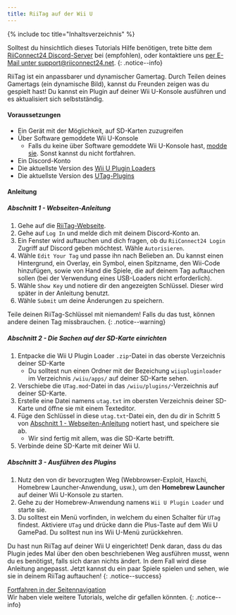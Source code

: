 ```yaml
---
title: RiiTag auf der Wii U
---
```


{% include toc title="Inhaltsverzeichnis" %}

Solltest du hinsichtlich dieses Tutorials Hilfe benötigen, trete bitte dem [RiiConnect24 Discord-Server](https://discord.gg/b4Y7jfD) bei (empfohlen), oder kontaktiere uns [per E-Mail unter support@riiconnect24.net](mailto:support@riiconnect24.net).
{: .notice--info}

RiiTag ist ein anpassbarer und dynamischer Gamertag. Durch Teilen deines Gamertags (ein dynamische Bild), kannst du Freunden zeigen was du gespielt hast! Du kannst ein Plugin auf deiner Wii U-Konsole ausführen und es aktualisiert sich selbstständig.

#### Voraussetzungen

- Ein Gerät mit der Möglichkeit, auf SD-Karten zuzugreifen
- Über Software gemoddete Wii U-Konsole
   - Falls du keine über Software gemoddete Wii U-Konsole hast, [modde sie](https://wiiuguide.xyz). Sonst kannst du nicht fortfahren.
- Ein Discord-Konto
- Die aktuellste Version des [Wii U Plugin Loaders](https://github.com/Maschell/WiiUPluginLoader/releases)
- Die aktuellste Version des [UTag-Plugins](https://github.com/RiiConnect24/UTag/releases)

#### Anleitung

##### Abschnitt 1 - Webseiten-Anleitung

1. Gehe auf die [RiiTag-Webseite](https://tag.rc24.xyz/).
2. Gehe auf `Log In` und melde dich mit deinem Discord-Konto an.
3. Ein Fenster wird auftauchen und dich fragen, ob du `RiiConnect24 Login` Zugriff auf Discord geben möchtest. Wähle `Autorisieren`.
4. Wähle `Edit Your Tag` und passe ihn nach Belieben an. Du kannst einen Hintergrund, ein Overlay, ein Symbol, einen Spitzname, den Wii-Code hinzufügen, sowie von Hand die Spiele, die auf deinem Tag auftauchen sollen (bei der Verwendung eines USB-Loaders nicht erforderlich).
5. Wähle `Show Key` und notiere dir den angezeigten Schlüssel. Dieser wird später in der Anleitung benutzt.
6. Wähle `Submit` um deine Änderungen zu speichern.

Teile deinen RiiTag-Schlüssel mit niemandem! Falls du das tust, können andere deinen Tag missbrauchen.
{: .notice--warning}

##### Abschnitt 2 - Die Sachen auf der SD-Karte einrichten

1. Entpacke die Wii U Plugin Loader `.zip`-Datei in das oberste Verzeichnis deiner SD-Karte
   - Du solltest nun einen Ordner mit der Bezeichung `wiiupluginloader` im Verzeichnis `/wiiu/apps/` auf deiner SD-Karte sehen.
2. Verschiebe die `UTag.mod`-Datei in das `/wiiu/plugins/`-Verzeichnis auf deiner SD-Karte.
3. Erstelle eine Datei namens `utag.txt` im obersten Verzeichnis deiner SD-Karte und öffne sie mit einem Texteditor.
4. Füge den Schlüssel in diese `utag.txt`-Datei ein, den du dir in Schritt 5 von [Abschnitt 1 - Webseiten-Anleitung](#section-i---website-instructions) notiert hast, und speichere sie ab.
   - Wir sind fertig mit allem, was die SD-Karte betrifft.
5. Verbinde deine SD-Karte mit deiner Wii U.

##### Abschnitt 3 - Ausführen des Plugins

1. Nutz den von dir bevorzugten Weg (Webbrowser-Exploit, Haxchi, Homebrew Launcher-Anwendung, usw.), um den **Homebrew Launcher** auf deiner Wii U-Konsole zu starten.
2. Gehe zu der Homebrew-Anwendung namens `Wii U Plugin Loader` und starte sie.
3. Du solltest ein Menü vorfinden, in welchem du einen Schalter für `UTag` findest. Aktiviere `UTag` und drücke dann die Plus-Taste auf dem Wii U GamePad. Du solltest nun ins Wii U-Menü zurückkehren.

Du hast nun RiiTag auf deiner Wii U eingerichtet! Denk daran, dass du das Plugin jedes Mal über den oben beschriebenen Weg ausführen musst, wenn du es benötigst, falls sich daran nichts ändert. In dem Fall wird diese Anleitung angepasst. Jetzt kannst du ein paar Spiele spielen und sehen, wie sie in deinem RiiTag auftauchen!
{: .notice--success}

[Fortfahren in der Seitennavigation](site-navigation)<br> Wir haben viele weitere Tutorials, welche dir gefallen könnten.
{: .notice--info}

